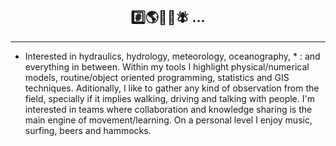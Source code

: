 ## <div align='center'> #️⃣🌎🌊🌀🪰 ... </div>

---

* Interested in hydraulics, hydrology, meteorology, oceanography, * : and everything in between. Within my tools I highlight physical/numerical models, routine/object oriented programming, statistics and GIS techniques. Aditionally, I like to gather any kind of observation from the field, specially if it implies walking, driving and talking with people. I'm interested in teams where collaboration and knowledge sharing is the main engine of movement/learning. On a personal level I enjoy music, surfing, beers and hammocks.

<!---
Profesional de la ingeniería y ciencias, interesado en resolver problemas asociados a la sustentabilidad de los sistemas naturales. En general me interesa el ciclo hidrológico, donde destaco disciplinas como la hidrología, hidráulica, meteorología, oceanografía, y limnología. Para analizar y estudiar problemas en estas temáticas utilizo herramientas de modelamiento matemático, estadística, programación orientada a rutinas/objetos y tecnicas propias de sistemas de información geográfica (SIG). Me interesa el trabajo de campo para levantar información e instalar instrumentos de terreno. Laboralmente me interesa el trabajo en equipos donde la colaboración e intercambio de conocimientos sea el principal motor de movimiento y aprendizaje. Personalmente disfruto de la musica, el surf, la lectura, el cine y las hamacas. 


lgvivanco96/lgvivanco96 is a ✨ special ✨ repository because its `README.md` (this file) appears on your GitHub profile.
You can click the Preview link to take a look at your changes.
--->

